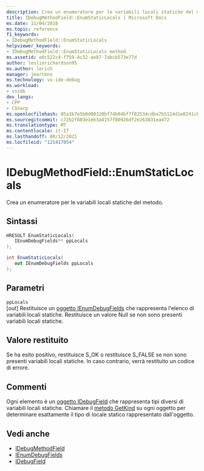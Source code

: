 ```yaml
---
description: Crea un enumeratore per le variabili locali statiche del metodo.
title: IDebugMethodField::EnumStaticLocals | Microsoft Docs
ms.date: 11/04/2016
ms.topic: reference
f1_keywords:
- IDebugMethodField::EnumStaticLocals
helpviewer_keywords:
- IDebugMethodField::EnumStaticLocals method
ms.assetid: e0c522c4-f759-4c32-ae87-7abcb573e77d
author: leslierichardson95
ms.author: lerich
manager: jmartens
ms.technology: vs-ide-debug
ms.workload:
- vssdk
dev_langs:
- CPP
- CSharp
ms.openlocfilehash: 05a1b7e5b0d00320bf74b04bf7f82534cdba7b5124d1e0241cb028995bd92609
ms.sourcegitcommit: c72b2f603e1eb3a4157f00926df2e263831ea472
ms.translationtype: MT
ms.contentlocale: it-IT
ms.lasthandoff: 08/12/2021
ms.locfileid: "121417054"
---
```

# <a name="idebugmethodfieldenumstaticlocals"></a>IDebugMethodField::EnumStaticLocals
Crea un enumeratore per le variabili locali statiche del metodo.

## <a name="syntax"></a>Sintassi

```cpp
HRESULT EnumStaticLocals( 
   IEnumDebugFields** ppLocals
);
```

```csharp
int EnumStaticLocals(
   out IEnumDebugFields ppLocals
);
```

## <a name="parameters"></a>Parametri
`ppLocals`\
[out] Restituisce un [oggetto IEnumDebugFields](../../../extensibility/debugger/reference/ienumdebugfields.md) che rappresenta l'elenco di variabili locali statiche. Restituisce un valore Null se non sono presenti variabili locali statiche.

## <a name="return-value"></a>Valore restituito
 Se ha esito positivo, restituisce S_OK o restituisce S_FALSE se non sono presenti variabili locali statiche. In caso contrario, verrà restituito un codice di errore.

## <a name="remarks"></a>Commenti
 Ogni elemento è un [oggetto IDebugField](../../../extensibility/debugger/reference/idebugfield.md) che rappresenta tipi diversi di variabili locali statiche. Chiamare il [metodo GetKind](../../../extensibility/debugger/reference/idebugfield-getkind.md) su ogni oggetto per determinare esattamente il tipo di locale statico rappresentato dall'oggetto.

## <a name="see-also"></a>Vedi anche
- [IDebugMethodField](../../../extensibility/debugger/reference/idebugmethodfield.md)
- [IEnumDebugFields](../../../extensibility/debugger/reference/ienumdebugfields.md)
- [IDebugField](../../../extensibility/debugger/reference/idebugfield.md)

